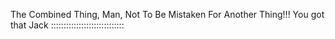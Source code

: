 The Combined Thing, Man, Not To Be Mistaken For Another Thing!!! You got that Jack :::::::::::::::::::::::::::::
